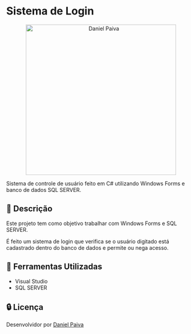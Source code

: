 # Sistema de Login

<p align="center">
  <a href="#">
    <img src="./images/dev-paiva-3.gif" width="400" title="Daniel Paiva">
  </a>
</p>
<p>Sistema de controle de usuário feito em C# utilizando Windows Forms e banco de dados SQL SERVER.</p>

## :scroll: Descrição

<p>Este projeto tem como objetivo trabalhar com Windows Forms e SQL SERVER.</p>
<p>É feito um sistema de login que verifica se o usuário digitado está cadastrado 
dentro do banco de dados e permite ou nega acesso.</p>

## :toolbox: Ferramentas Utilizadas

- Visual Studio
- SQL SERVER

## :lock: Licença

<p>Desenvolvidor por <a href="https://www.linkedin.com/in/danhpaiva/" target="_blank">Daniel Paiva</a></p>
